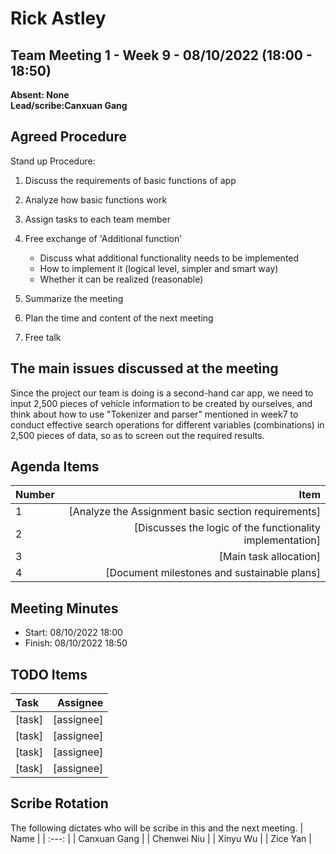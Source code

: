 # Rick Astley

## Team Meeting 1 - Week 9 - 08/10/2022 (18:00 - 18:50)
**Absent: None**
<br>
**Lead/scribe:Canxuan Gang**

## Agreed Procedure
Stand up Procedure:

1. Discuss the requirements of basic functions of app

2. Analyze how basic functions work

3. Assign tasks to each team member

4. Free exchange of 'Additional function'
    - Discuss what additional functionality needs to be implemented
    - How to implement it (logical level, simpler and smart way)
    - Whether it can be realized (reasonable)

5. Summarize the meeting

6. Plan the time and content of the next meeting

7. Free talk

## The main issues discussed at the meeting
Since the project our team is doing is a second-hand car app, we need to input 2,500 pieces of vehicle information to be created by ourselves, and think about how to use "Tokenizer and parser" mentioned in week7 to conduct effective search operations for different variables (combinations) in 2,500 pieces of data, so as to screen out the required results.


## Agenda Items
| Number | Item |
| :--- | ---: |
| 1 | [Analyze the Assignment basic section requirements] |
| 2 | [Discusses the logic of the functionality implementation] |
| 3 | [Main task allocation] |
| 4 | [Document milestones and sustainable plans] |

## Meeting Minutes
- Start: 08/10/2022 18:00
- Finish: 08/10/2022 18:50

## TODO Items
| Task | Assignee |
| :--- | ---: |
| [task] | [assignee] |
| [task] | [assignee] |
| [task] | [assignee] |
| [task] | [assignee] |

## Scribe Rotation
The following dictates who will be scribe in this and the next meeting.
| Name |
| :---: |
| Canxuan Gang |
| Chenwei Niu |
| Xinyu Wu |
| Zice Yan |
